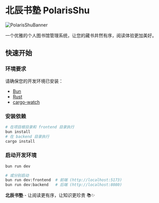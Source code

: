# 北辰书塾 PolarisShu

![PolarisShuBanner](https://github.com/user-attachments/assets/55c7b0b7-1fa1-425d-87af-ee7d806b0624)

一个优雅的个人图书馆管理系统，让您的藏书井然有序，阅读体验更加美好。

## 快速开始

### 环境要求

请确保您的开发环境已安装：
- [Bun](https://bun.sh)
- [Rust](https://rustup.rs)
- [cargo-watch](https://github.com/watchexec/cargo-watch)


### 安装依赖

```bash
# 在项目根目录和 frontend 目录执行
bun install
# 在 backend 目录执行
cargo install
```

### 启动开发环境

```bash
bun run dev

# 或分别启动
bun run dev:frontend  # 前端 (http://localhost:5173)
bun run dev:backend   # 后端 (http://localhost:8080)
```

**北辰书塾** - 让阅读更有序，让知识更珍贵 📚✨
